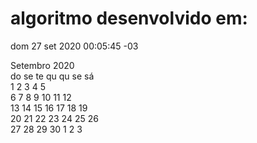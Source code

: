 # algoritmo desenvolvido em:

dom 27 set 2020 00:05:45 -03

   Setembro 2020      
do se te qu qu se sá  
       1  2  3  4  5  
 6  7  8  9 10 11 12  
13 14 15 16 17 18 19  
20 21 22 23 24 25 26  
27 28 29 30  1  2  3


